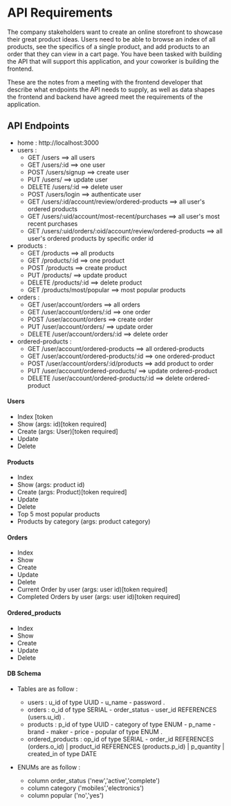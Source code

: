# API Requirements

The company stakeholders want to create an online storefront to showcase their great product ideas. Users need to be able to browse an index of all products, see the specifics of a single product, and add products to an order that they can view in a cart page. You have been tasked with building the API that will support this application, and your coworker is building the frontend.

These are the notes from a meeting with the frontend developer that describe what endpoints the API needs to supply, as well as data shapes the frontend and backend have agreed meet the requirements of the application.

## API Endpoints

- home : http://localhost:3000
- users :
  - GET /users ==> all users
  - GET /users/:id ==> one user
  - POST /users/signup ==> create user
  - PUT /users/ ==> update user
  - DELETE /users/:id ==> delete user
  - POST /users/login ==> authenticate user
  - GET /users/:id/account/review/ordered-products ==> all user's ordered products
  - GET /users/:uid/account/most-recent/purchases ==> all user's most recent purchases
  - GET /users/:uid/orders/:oid/account/review/ordered-products ==> all user's ordered products by specific order id
- products :
  - GET /products ==> all products
  - GET /products/:id ==> one product
  - POST /products ==> create product
  - PUT /products/ ==> update product
  - DELETE /products/:id ==> delete product
  - GET /products/most/popular ==> most popular products
- orders :
  - GET /user/account/orders ==> all orders
  - GET /user/account/orders/:id ==> one order
  - POST /user/account/orders ==> create order
  - PUT /user/account/orders/ ==> update order
  - DELETE /user/account/orders/:id ==> delete order
- ordered-products :
  - GET /user/account/ordered-products ==> all ordered-products
  - GET /user/account/ordered-products/:id ==> one ordered-product
  - POST /user/account/orders/:id/products ==> add product to order
  - PUT /user/account/ordered-products/ ==> update ordered-product
  - DELETE /user/account/ordered-products/:id ==> delete ordered-product

#### Users

- Index [token
- Show (args: id)[token required]
- Create (args: User)[token required]
- Update
- Delete

#### Products

- Index
- Show (args: product id)
- Create (args: Product)[token required]
- Update
- Delete
- Top 5 most popular products
- Products by category (args: product category)

#### Orders

- Index
- Show
- Create
- Update
- Delete
- Current Order by user (args: user id)[token required]
- Completed Orders by user (args: user id)[token required]

#### Ordered_products

- Index
- Show
- Create
- Update
- Delete

#### DB Schema

- Tables are as follow :

  - users :
    u_id of type UUID - u_name - password
    .
  - orders :
    o_id of type SERIAL - order_status - user_id REFERENCES (users.u_id)
    .
  - products :
    p_id of type UUID - category of type ENUM - p_name - brand - maker - price - popular of type ENUM
    .
  - ordered_products :
    op_id of type SERIAL - order_id REFERENCES (orders.o_id) | product_id REFERENCES (products.p_id) | p_quantity | created_in of type DATE

- ENUMs are as follow :

  - column order_status ('new','active','complete')
  - column category ('mobiles','electronics')
  - column popular ('no','yes')

